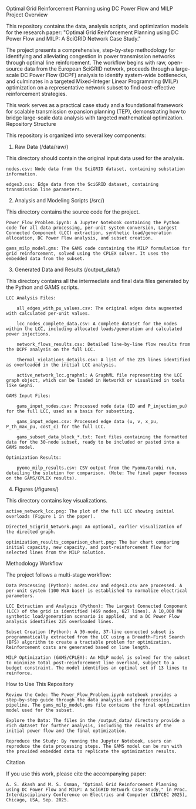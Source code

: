 Optimal Grid Reinforcement Planning using DC Power Flow and MILP
Project Overview

This repository contains the data, analysis scripts, and optimization models for the research paper: "Optimal Grid Reinforcement Planning using DC Power Flow and MILP: A SciGRID Network Case Study."

The project presents a comprehensive, step-by-step methodology for identifying and alleviating congestion in power transmission networks through optimal line reinforcement. The workflow begins with raw, open-source data from the European SciGRID network, proceeds through a large-scale DC Power Flow (DCPF) analysis to identify system-wide bottlenecks, and culminates in a targeted Mixed-Integer Linear Programming (MILP) optimization on a representative network subset to find cost-effective reinforcement strategies.

This work serves as a practical case study and a foundational framework for scalable transmission expansion planning (TEP), demonstrating how to bridge large-scale data analysis with targeted mathematical optimization.
Repository Structure

This repository is organized into several key components:
1. Raw Data (/data/raw/)

This directory should contain the original input data used for the analysis.

    nodes.csv: Node data from the SciGRID dataset, containing substation information.

    edges3.csv: Edge data from the SciGRID dataset, containing transmission line parameters.

2. Analysis and Modeling Scripts (/src/)

This directory contains the source code for the project.

    Power_Flow_Problem.ipynb: A Jupyter Notebook containing the Python code for all data processing, per-unit system conversion, Largest Connected Component (LCC) extraction, synthetic load/generation allocation, DC Power Flow analysis, and subset creation.

    gams_milp_model.gms: The GAMS code containing the MILP formulation for grid reinforcement, solved using the CPLEX solver. It uses the embedded data from the subset.

3. Generated Data and Results (/output_data/)

This directory contains all the intermediate and final data files generated by the Python and GAMS scripts.

    LCC Analysis Files:

        all_edges_with_pu_values.csv: The original edges data augmented with calculated per-unit values.

        lcc_nodes_complete_data.csv: A complete dataset for the nodes within the LCC, including allocated loads/generation and calculated power injections.

        network_flows_results.csv: Detailed line-by-line flow results from the DCPF analysis on the full LCC.

        thermal_violations_details.csv: A list of the 225 lines identified as overloaded in the initial LCC analysis.

        active_network_lcc.graphml: A GraphML file representing the LCC graph object, which can be loaded in NetworkX or visualized in tools like Gephi.

    GAMS Input Files:

        gams_input_nodes.csv: Processed node data (ID and P_injection_pu) for the full LCC, used as a basis for subsetting.

        gams_input_edges.csv: Processed edge data (u, v, x_pu, P_th_max_pu, cost_c) for the full LCC.

        gams_subset_data_block_*.txt: Text files containing the formatted data for the 30-node subset, ready to be included or pasted into a GAMS model.

    Optimization Results:

        pyomo_milp_results.csv: CSV output from the Pyomo/Gurobi run, detailing the solution for comparison. (Note: The final paper focuses on the GAMS/CPLEX results).

4. Figures (/figures/)

This directory contains key visualizations.

    active_network_lcc.png: The plot of the full LCC showing initial overloads (Figure 1 in the paper).

    Directed_Scigrid_Network.png: An optional, earlier visualization of the directed graph.

    optimization_results_comparison_chart.png: The bar chart comparing initial capacity, new capacity, and post-reinforcement flow for selected lines from the MILP solution.

Methodology Workflow

The project follows a multi-stage workflow:

    Data Processing (Python): nodes.csv and edges3.csv are processed. A per-unit system (100 MVA base) is established to normalize electrical parameters.

    LCC Extraction and Analysis (Python): The Largest Connected Component (LCC) of the grid is identified (469 nodes, 627 lines). A 10,000 MW synthetic load/generation scenario is applied, and a DC Power Flow analysis identifies 225 overloaded lines.

    Subset Creation (Python): A 30-node, 37-line connected subset is programmatically extracted from the LCC using a Breadth-First Search (BFS) algorithm to create a tractable problem for optimization. Reinforcement costs are generated based on line length.

    MILP Optimization (GAMS/CPLEX): An MILP model is solved for the subset to minimize total post-reinforcement line overload, subject to a budget constraint. The model identifies an optimal set of 13 lines to reinforce.

How to Use This Repository

    Review the Code: The Power_Flow_Problem.ipynb notebook provides a step-by-step guide through the data analysis and preprocessing pipeline. The gams_milp_model.gms file contains the final optimization model used for the subset.

    Explore the Data: The files in the /output_data/ directory provide a rich dataset for further analysis, including the results of the initial power flow and the final optimization.

    Reproduce the Study: By running the Jupyter Notebook, users can reproduce the data processing steps. The GAMS model can be run with the provided embedded data to replicate the optimization results.

Citation

If you use this work, please cite the accompanying paper:

    A. S. Akash and M. S. Osman, "Optimal Grid Reinforcement Planning using DC Power Flow and MILP: A SciGRID Network Case Study," in Proc. Interdisciplinary Conference on Electrics and Computer (INTCEC 2025), Chicago, USA, Sep. 2025.
